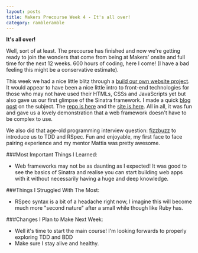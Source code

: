 ```yaml
---
layout: posts
title: Makers Precourse Week 4 - It's all over!
category: rambleramble
---
```


__It's all over!__

Well, sort of at least. The precourse has finished and now we're getting ready to join the wonders that come from being at Makers' onsite and full time for the next 12 weeks. 600 hours of coding, here I come! (I have a bad feeling this might be a conservative estimate).

This week we had a nice little blitz through a [build our own website project](https://github.com/michaellennox/build-a-website). It would appear to have been a nice little intro to front-end technologies for those who may not have used their HTMLs, CSSs and JavaScripts yet but also gave us our first glimpse of the Sinatra framework. I made a quick [blog post](http://www.michaellennox.me/devramble/2015/11/17/motivational-posters.html) on the subject. The [repo is here](https://github.com/michaellennox/motivational-posters) and the [site is here](http://posters.michaellennox.me/). All in all, it was fun and gave us a lovely demonstration that a web framework doesn't have to be complex to use.

We also did that age-old programming interview question: [fizzbuzz](https://github.com/michaellennox/fizzbuzz) to introduce us to TDD and RSpec. Fun and enjoyable, my first face to face pairing experience and my mentor Mattia was pretty awesome.

###Most Important Things I Learned:

* Web frameworks may not be as daunting as I expected! It was good to see the basics of Sinatra and realise you can start building web apps with it without necessarily having a huge and deep knowledge.

###Things I Struggled With The Most:

* RSpec syntax is a bit of a headache right now, I imagine this will become much more "second nature" after a small while though like Ruby has.


###Changes I Plan to Make Next Week:

* Well it's time to start the main course! I'm looking forwards to properly exploring TDD and BDD
* Make sure I stay alive and healthy.

